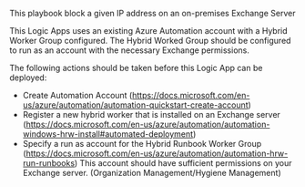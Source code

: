 This playbook block a given IP address on an on-premises Exchange Server

This Logic Apps uses an existing Azure Automation account with a Hybrid Worker Group configured.
The Hybrid Worked Group should be configured to run as an account with the necessary Exchange permissions.

The following actions should be taken before this Logic App can be deployed:
- Create Automation Account (https://docs.microsoft.com/en-us/azure/automation/automation-quickstart-create-account)
- Register a new hybrid worker that is installed on an Exchange server (https://docs.microsoft.com/en-us/azure/automation/automation-windows-hrw-install#automated-deployment)
- Specify a run as account for the Hybrid Runbook Worker Group (https://docs.microsoft.com/en-us/azure/automation/automation-hrw-run-runbooks)
    This account should have sufficient permissions on your Exchange server. (Organization Management/Hygiene Management)